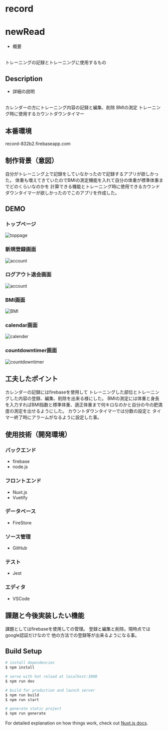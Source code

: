 
# record

# newRead 
- 概要
<br>
トレーニングの記録とトレーニングに使用するもの

## Description
- 詳細の説明
<br>
カレンダーの方にトレーニング内容の記録と編集、削除
BMIの測定
トレーニング時に使用するカウントダウンタイマー

## 本番環境
record-832b2.firebaseapp.com


## 制作背景（意図）
自分がトレーニング上で記録をしていなかったので記録するアプリが欲しかった。
体重も増えてきていたのでBMIの測定機能を入れて自分の体重が標準体重までどのくらいなのかを
計算できる機能とトレーニング時に使用できるカウンドダウンタイマーが欲しかったのでこのアプリを作成した。

## DEMO
### トップページ
![toppage](assets/images/recordtoppage.jpg)

### 新規登録画面
![account](assets/images/recordlogin.png)
### ログアウト退会画面
![account](assets/images/recordlogout.png)

### BMI画面
![BMI](assets/images/recordbmi.png)

### calendar画面
![calender](assets/images/recordcalendar.png)

### countdowntimer画面
![countdowntimer](assets/images/recordtimer.png)

## 工夫したポイント
カレンダーの記録にはfirebaseを使用して
トレーニングした部位とトレーニングした内容の登録、編集、削除を出来る様にした。
BMIの測定には体重と身長を入力すればBMI指数と標準体重、適正体重まで何キロなのかと自分の今の肥満度の測定を出せるようにした。
カウントダウンタイマーでは分数の設定と
タイマー終了時にアラームがなるように設定した事。

## 使用技術（開発環境）

### バックエンド
- firebase
- node.js

### フロントエンド
- Nuxt.js
- Vuetify

### データベース
- FireStore

### ソース管理
- GitHub

### テスト
- Jest

### エディタ
- VSCode

## 課題と今後実装したい機能
課題としてはfirebaseを使用しての管理。
登録と編集と削除。現時点ではgoogle認証だけなので
他の方法での登録等が出来るようになる事。

## Build Setup

```bash
# install dependencies
$ npm install

# serve with hot reload at localhost:3000
$ npm run dev

# build for production and launch server
$ npm run build
$ npm run start

# generate static project
$ npm run generate
```

For detailed explanation on how things work, check out [Nuxt.js docs](https://nuxtjs.org).
